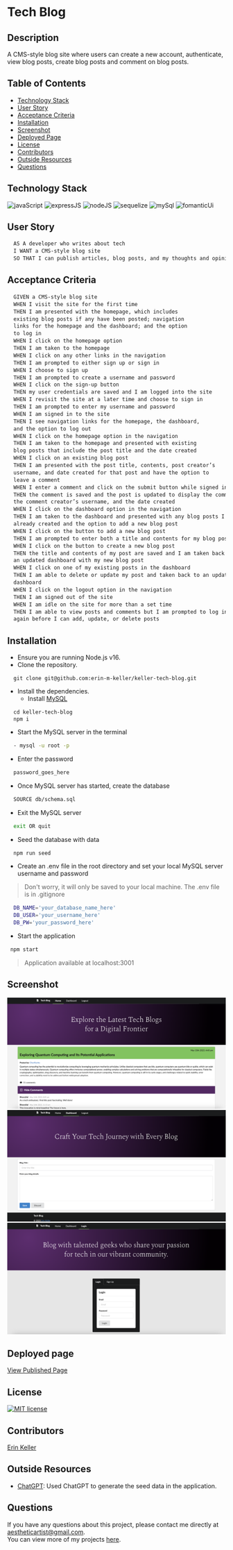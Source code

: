   # Tech Blog
  
  ## Description 
  A CMS-style blog site where users can create a new account, authenticate, view blog posts, create blog posts and comment on blog posts.
  
  ## Table of Contents
  * [Technology Stack](#technology-stack)
  * [User Story](#user-story)
  * [Acceptance Criteria](#acceptance-criteria)
  * [Installation](#installation)
  * [Screenshot](#screenshot)
  * [Deployed Page](#deployed-page)
  * [License](#license)
  * [Contributors](#contributors)
  * [Outside Resources](#outside-resources)
  * [Questions](#questions)

  ## Technology Stack

![javaScript](https://img.shields.io/badge/-JavaScript-61DAFB?color=red&style=flat)
![expressJS](https://img.shields.io/badge/-Express.js-61DAFB?color=orange&style=flat)
![nodeJS](https://img.shields.io/badge/-Node.js-61DAFB?color=yellow&style=flat)
![sequelize](https://img.shields.io/badge/-Sequelize-61DAFB?color=green&style=flat)
![mySql](https://img.shields.io/badge/-MySQL-61DAFB?color=blue&style=flat)
![fomanticUi](https://img.shields.io/badge/-FomanticUI-61DAFB?color=purple&style=flat)

  ## User Story
  ```md
    AS A developer who writes about tech
    I WANT a CMS-style blog site
    SO THAT I can publish articles, blog posts, and my thoughts and opinions
  ```

  ## Acceptance Criteria
  ```md
    GIVEN a CMS-style blog site
    WHEN I visit the site for the first time
    THEN I am presented with the homepage, which includes  
    existing blog posts if any have been posted; navigation  
    links for the homepage and the dashboard; and the option  
    to log in
    WHEN I click on the homepage option
    THEN I am taken to the homepage
    WHEN I click on any other links in the navigation
    THEN I am prompted to either sign up or sign in
    WHEN I choose to sign up
    THEN I am prompted to create a username and password
    WHEN I click on the sign-up button
    THEN my user credentials are saved and I am logged into the site
    WHEN I revisit the site at a later time and choose to sign in
    THEN I am prompted to enter my username and password
    WHEN I am signed in to the site
    THEN I see navigation links for the homepage, the dashboard,  
    and the option to log out
    WHEN I click on the homepage option in the navigation
    THEN I am taken to the homepage and presented with existing  
    blog posts that include the post title and the date created
    WHEN I click on an existing blog post
    THEN I am presented with the post title, contents, post creator’s  
    username, and date created for that post and have the option to  
    leave a comment
    WHEN I enter a comment and click on the submit button while signed in
    THEN the comment is saved and the post is updated to display the comment,  
    the comment creator’s username, and the date created
    WHEN I click on the dashboard option in the navigation
    THEN I am taken to the dashboard and presented with any blog posts I have  
    already created and the option to add a new blog post
    WHEN I click on the button to add a new blog post
    THEN I am prompted to enter both a title and contents for my blog post
    WHEN I click on the button to create a new blog post
    THEN the title and contents of my post are saved and I am taken back to  
    an updated dashboard with my new blog post
    WHEN I click on one of my existing posts in the dashboard
    THEN I am able to delete or update my post and taken back to an updated  
    dashboard
    WHEN I click on the logout option in the navigation
    THEN I am signed out of the site
    WHEN I am idle on the site for more than a set time
    THEN I am able to view posts and comments but I am prompted to log in  
    again before I can add, update, or delete posts
  ```
  
  ## Installation 
  
  * Ensure you are running Node.js v16.
  * Clone the repository.
  ```
    git clone git@github.com:erin-m-keller/keller-tech-blog.git
  ```

  * Install the dependencies.
    * Install [MySQL](https://dev.mysql.com/doc/mysql-installation-excerpt/5.7/en/)
  ``` node
    cd keller-tech-blog
    npm i
  ```

  * Start the MySQL server in the terminal
  ``` bash
    - mysql -u root -p 
  ```

  * Enter the password
  ``` bash
    password_goes_here
  ```

  * Once MySQL server has started, create the database
  ``` bash
    SOURCE db/schema.sql 
  ```

  * Exit the MySQL server
  ``` bash
    exit OR quit
  ```

  * Seed the database with data
  ``` bash
    npm run seed
  ```

  * Create an .env file in the root directory and set your local MySQL server username and password
  > Don't worry, it will only be saved to your local machine. The .env file is in .gitignore
  ``` bash
    DB_NAME='your_database_name_here'
    DB_USER='your_username_here'
    DB_PW='your_password_here'
  ```
  * Start the application
   ``` bash
    npm start
  ```
  > Application available at localhost:3001

  ## Screenshot
  
  ![FinishedProduct1](./public/images/finished-product-1.png)
  ![FinishedProduct2](./public/images/finished-product-2.png)
  ![FinishedProduct3](./public/images/finished-product-3.png)
  
  ## Deployed page

  [View Published Page](https://keller-tech-blog.herokuapp.com/)
  
  ## License 
  [![MIT license](https://img.shields.io/badge/License-MIT-purple.svg)](https://lbesson.mit-license.org/)
  
  ## Contributors 
  [Erin Keller](https://github.com/erin-m-keller)

  ## Outside Resources
  
  * [ChatGPT](https://openai.com/blog/chatgpt): Used ChatGPT to generate the seed data in the application.
  
  ## Questions
  If you have any questions about this project, please contact me directly at [aestheticartist@gmail.com](aestheticartist@gmail.com).  
  You can view more of my projects [here](https://github.com/erin-m-keller).